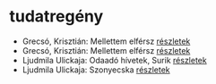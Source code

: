 # tudatregény

- Grecsó, Krisztián: Mellettem elférsz [részletek](../_details/Grecs%C3%B3%2C%20Kriszti%C3%A1n.md#id_1231)
- Grecsó, Krisztián: Mellettem elférsz [részletek](../_details/Grecs%C3%B3%2C%20Kriszti%C3%A1n.md#id_989)
- Ljudmila Ulickaja: Odaadó hívetek, Surik [részletek](../_details/Ljudmila%20Ulickaja.md#id_1291)
- Ljudmila Ulickaja: Szonyecska [részletek](../_details/Ljudmila%20Ulickaja.md#id_1289)